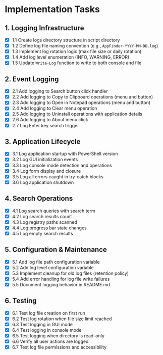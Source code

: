 # Implementation Tasks

## 1. Logging Infrastructure
- [x] 1.1 Create logs directory structure in script directory
- [x] 1.2 Define log file naming convention (e.g., `AppFinder-YYYY-MM-DD.log`)
- [x] 1.3 Implement log rotation logic (max file size or daily rotation)
- [x] 1.4 Add log level enumeration (INFO, WARNING, ERROR)
- [x] 1.5 Update `Write-Log` function to write to both console and file

## 2. Event Logging
- [x] 2.1 Add logging to Search button click handler
- [x] 2.2 Add logging to Copy to Clipboard operations (menu and button)
- [x] 2.3 Add logging to Open in Notepad operations (menu and button)
- [x] 2.4 Add logging to Clear menu operation
- [x] 2.5 Add logging to Uninstall operations with application details
- [x] 2.6 Add logging to About menu click
- [x] 2.7 Log Enter key search trigger

## 3. Application Lifecycle
- [x] 3.1 Log application startup with PowerShell version
- [x] 3.2 Log GUI initialization events
- [x] 3.3 Log console mode detection and operations
- [x] 3.4 Log form display and closure
- [x] 3.5 Log all errors caught in try-catch blocks
- [x] 3.6 Log application shutdown

## 4. Search Operations
- [x] 4.1 Log search queries with search term
- [x] 4.2 Log search results count
- [x] 4.3 Log registry paths scanned
- [x] 4.4 Log progress bar state changes
- [x] 4.5 Log empty search results

## 5. Configuration & Maintenance
- [x] 5.1 Add log file path configuration variable
- [x] 5.2 Add log level configuration variable
- [x] 5.3 Implement cleanup for old log files (retention policy)
- [x] 5.4 Add error handling for log file write failures
- [x] 5.5 Document logging behavior in README.md

## 6. Testing
- [x] 6.1 Test log file creation on first run
- [x] 6.2 Test log rotation when file size limit reached
- [x] 6.3 Test logging in GUI mode
- [x] 6.4 Test logging in console mode
- [x] 6.5 Test logging when directory is read-only
- [x] 6.6 Verify all user actions are logged
- [x] 6.7 Test log file permissions and accessibility

